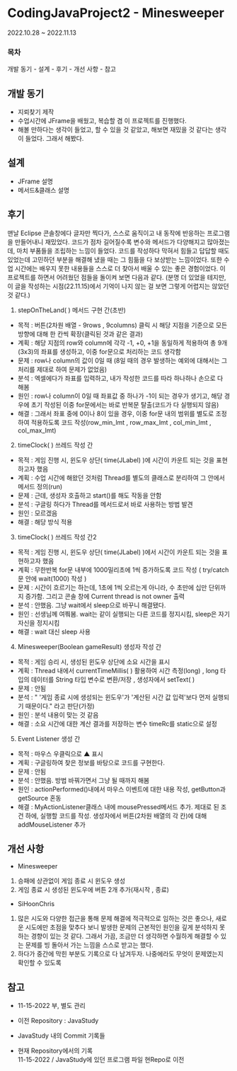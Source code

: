 # CodingJavaProject2 - Minesweeper
2022.10.28 ~ 2022.11.13

### 목차
개발 동기 - 설계 - 후기 - 개선 사항 - 참고

## 개발 동기
- 지뢰찾기 제작
- 수업시간에 JFrame을 배웠고, 복습할 겸 이 프로젝트를 진행했다.
- 해볼 만하다는 생각이 들었고, 할 수 있을 것 같았고, 해보면 재밌을 것 같다는 생각이 들었다. 그래서 해봤다. 

## 설계
- JFrame 설명
- 메서드&클래스 설명
 
## 후기
맨날 Eclipse 콘솔창에다 글자만 찍다가, 스스로 움직이고 내 동작에 반응하는 프로그램을 만들어내니 재밌었다.
코드가 점차 길어질수록 변수와 메서드가 다양해지고 많아졌는데, 마치 부품들을 조립하는 느낌이 들었다.
코드를 작성하다 막혀서 힘들고 답답할 때도 있었는데 고민하던 부분을 해결해 냈을 때는 그 힘듦을 다 보상받는 느낌이었다.
또한 수업 시간에는 배우지 못한 내용들을 스스로 더 찾아서 배울 수 있는 좋은 경험이었다. 
이 프로젝트를 하면서 어려웠던 점들을 돌이켜 보면 다음과 같다.
(분명 더 있었을 테지만, 이 글을 작성하는 시점(22.11.15)에서 기억이 나지 않는 걸 보면 그렇게 어렵지는 않았던 것 같다.)

1) stepOnTheLand( ) 메서드 구현 간(초반) 
- 목적 : 버튼(2차원 배열 - 9rows , 9columns) 클릭 시 해당 지점을 기준으로 모든 방향에 대해 한 칸씩 확장(클릭된 것과 같은 결과)
- 계획 : 해당 지점의 row와 column에 각각 -1, +0, +1을 동일하게 적용하여 총 9개(3x3)의 좌표를 생성하고, 이중 for문으로 처리하는 코드 생각함
- 문제 : row나 column의 값이 0일 때 (8일 때의 경우 발생하는 예외에 대해서는 그 처리를 제대로 하여 문제가 없었음)
- 분석 : 엑셀에다가 좌표를 입력하고, 내가 작성한 코드를 따라 하나하나 손으로 다 해봄
- 원인 : row나 column이 0일 때 좌표값 중 하나가 -1이 되는 경우가 생기고, 해당 경우에 초기 작성된 이중 for문에서는 바로 반복문 탈출(코드가 다 실행되지 않음)
- 해결 : 그래서 좌표 중에 0이나 8이 있을 경우, 이중 for문 내의 범위를 별도로 조정하여 적용하도록 코드 작성(row_min_lmt , row_max_lmt , col_min_lmt , col_max_lmt)
2) timeClock( ) 쓰레드 작성 간
- 목적 : 게임 진행 시, 윈도우 상단( time(JLabel) )에 시간이 카운트 되는 것을 표현하고자 했음
- 계획 : 수업 시간에 해왔던 것처럼 Thread를 별도의 클래스로 분리하여 그 안에서 메서드 정의(run)
- 문제 : 근데, 생성자 호출하고 start()를 해도 작동을 안함
- 분석 : 구글링 하다가 Thread를 메서드로서 바로 사용하는 방법 발견
- 원인 : 모르겠음
- 해결 : 해당 방식 적용
3) timeClock( ) 쓰레드 작성 간2
- 목적 : 게임 진행 시, 윈도우 상단( time(JLabel) )에서 시간이 카운트 되는 것을 표현하고자 했음
- 계획 : 무한반복 for문 내부에 1000밀리초에 1씩 증가하도록 코드 작성 ( try/catch문 안에 wait(1000) 작성 )
- 문제 : 시간이 흐르기는 하는데, 1초에 1씩 오르는게 아니라, 수 초만에 십만 단위까지 증가함. 그리고 콘솔 창에 Current thread is not owner 출력
- 분석 : 안했음. 그냥 wait에서 sleep으로 바꾸니 해결됐다.
- 원인 : 선생님께 여쭤봄. wait는 같이 실행되는 다른 코드를 정지시킴, sleep은 자기 자신을 정지시킴  
- 해결 : wait 대신 sleep 사용
4) Minesweeper(Boolean gameResult) 생성자 작성 간
- 목적 : 게임 승리 시, 생성된 윈도우 상단에 소요 시간을 표시
- 계획 : Thread 내에서 currentTimeMillis( ) 활용하여 시간 측정(long) , long 타입의 데이터를 String 타입 변수로 변환/저장 , 생성자에서 setText( )
- 문제 : 안됨
- 분석 : " '게임 종료 시에 생성되는 윈도우'가 '계산된 시간 값 입력'보다 먼저 실행되기 때문이다." 라고 판단(가정)
- 원인 : 분석 내용이 맞는 것 같음
- 해결 : 소요 시간에 대한 계산 결과를 저장하는 변수 timeRc를 static으로 설정
5) Event Listener 생성 간
- 목적 : 마우스 우클릭으로 ▲ 표시
- 계획 : 구글링하여 찾은 정보를 바탕으로 코드를 구현한다.
- 문제 : 안됨 
- 분석 : 안했음. 방법 바꿔가면서 그냥 될 때까지 해봄
- 원인 : actionPerformed()내에서 마우스 이벤트에 대한 내용 작성, getButton과 getSource 혼동
- 해결 : MyActionListener클래스 내에 mousePressed메서드 추가. 제대로 된 조건 하에, 실행할 코드를 작성. 생성자에서 버튼(2차원 배열의 각 칸)에 대해 addMouseListener 추가

## 개선 사항 
- Minesweeper
1) 승패에 상관없이 게임 종료 시 윈도우 생성
2) 게임 종료 시 생성된 윈도우에 버튼 2개 추가(재시작 , 종료)
- SiHoonChris
1) 많은 시도와 다양한 접근을 통해 문제 해결에 적극적으로 임하는 것은 좋으나,
새로운 시도에만 초점을 맞추다 보니 발생한 문제의 근본적인 원인을 깊게 분석하지 못하는 경향이 있는 것 같다.
그래서 가끔, 조금만 더 생각하면 수월하게 해결할 수 있는 문제를 빙 돌아서 가는 느낌을 스스로 받고는 했다.
2) 하다가 중간에 막힌 부분도 기록으로 다 남겨두자. 나중에라도 무엇이 문제였는지 확인할 수 있도록

## 참고
- 11-15-2022 부, 별도 관리
- 이전 Repository : JavaStudy
- JavaStudy 내의 Commit 기록들

- 현재 Repository에서의 기록  
11-15-2022 / JavaStudy에 있던 프로그램 파일 현Repo로 이전 
